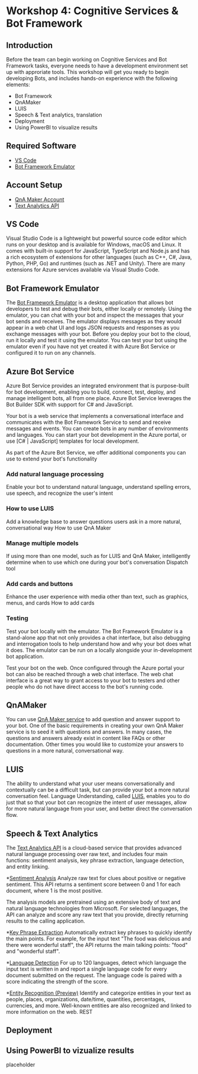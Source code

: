 # Workshop 4: Cognitive Services & Bot Framework

## Introduction

Before the team can begin working on Cognitive Services and Bot Framework tasks, everyone needs to have a development environment set up with approriate tools. This workshop will get you ready to begin developing Bots, and includes hands-on experience with the following elements:

* Bot Framework
* QnAMaker
* LUIS
* Speech & Text analytics, translation
* Deployment
* Using PowerBI to visualize results

## Required Software

* [VS Code](https://code.visualstudio.com/Download)
* [Bot Framework Emulator](https://github.com/Microsoft/BotFramework-Emulator)

## Account Setup
* [QnA Maker Account](https://www.qnamaker.ai/)
* [Text Analytics API](https://docs.microsoft.com/en-us/azure/cognitive-services/text-analytics/how-tos/text-analytics-how-to-signup)

## VS Code

Visual Studio Code is a lightweight but powerful source code editor which runs on your desktop and is available for Windows, macOS and Linux. It comes with built-in support for JavaScript, TypeScript and Node.js and has a rich ecosystem of extensions for other languages (such as C++, C#, Java, Python, PHP, Go) and runtimes (such as .NET and Unity). There are many extensions for Azure services available via Visual Studio Code.

## Bot Framework Emulator

The [Bot Framework Emulator](https://docs.microsoft.com/en-us/azure/bot-service/bot-service-debug-emulator?view=azure-bot-service-4.0) is a desktop application that allows bot developers to test and debug their bots, either locally or remotely. Using the emulator, you can chat with your bot and inspect the messages that your bot sends and receives. The emulator displays messages as they would appear in a web chat UI and logs JSON requests and responses as you exchange messages with your bot. Before you deploy your bot to the cloud, run it locally and test it using the emulator. You can test your bot using the emulator even if you have not yet created it with Azure Bot Service or configured it to run on any channels.

## Azure Bot Service

Azure Bot Service provides an integrated environment that is purpose-built for bot development, enabling you to build, connect, test, deploy, and manage intelligent bots, all from one place. Azure Bot Service leverages the Bot Builder SDK with support for C# and JavaScript.

Your bot is a web service that implements a conversational interface and communicates with the Bot Framework Service to send and receive messages and events. You can create bots in any number of environments and languages. You can start your bot development in the Azure portal, or use [C# | JavaScript] templates for local development.

As part of the Azure Bot Service, we offer additional components you can use to extend your bot's functionality

### Add natural language processing
Enable your bot to understand natural language, understand spelling errors, use speech, and recognize the user's intent

### How to use LUIS
Add a knowledge base to answer questions users ask in a more natural, conversational way
How to use QnA Maker

### Manage multiple models
If using more than one model, such as for LUIS and QnA Maker, intelligently determine when to use which one during your bot's conversation
Dispatch tool

### Add cards and buttons
Enhance the user experience with media other than text, such as graphics, menus, and cards
How to add cards

### Testing
Test your bot locally with the emulator. The Bot Framework Emulator is a stand-alone app that not only provides a chat interface, but also debugging and interrogation tools to help understand how and why your bot does what it does. The emulator can be run on a locally alongside your in-development bot application.

Test your bot on the web. Once configured through the Azure portal your bot can also be reached through a web chat interface. The web chat interface is a great way to grant access to your bot to testers and other people who do not have direct access to the bot's running code.

## QnAMaker

You can use [QnA Maker service](https://docs.microsoft.com/en-us/azure/bot-service/bot-builder-howto-qna?view=azure-bot-service-4.0&tabs=cs) to add question and answer support to your bot. One of the basic requirements in creating your own QnA Maker service is to seed it with questions and answers. In many cases, the questions and answers already exist in content like FAQs or other documentation. Other times you would like to customize your answers to questions in a more natural, conversational way.

## LUIS

The ability to understand what your user means conversationally and contextually can be a difficult task, but can provide your bot a more natural conversation feel. Language Understanding, called [LUIS](https://docs.microsoft.com/en-us/azure/bot-service/bot-builder-howto-v4-luis?view=azure-bot-service-4.0&tabs=cs), enables you to do just that so that your bot can recognize the intent of user messages, allow for more natural language from your user, and better direct the conversation flow.

## Speech & Text Analytics 
The [Text Analytics API](https://docs.microsoft.com/en-us/azure/cognitive-services/text-analytics/overview) is a cloud-based service that provides advanced natural language processing over raw text, and includes four main functions: sentiment analysis, key phrase extraction, language detection, and entity linking.

*[Sentiment Analysis](https://docs.microsoft.com/en-us/azure/cognitive-services/text-analytics/how-tos/text-analytics-how-to-sentiment-analysis)
Analyze raw text for clues about positive or negative sentiment. This API returns a sentiment score between 0 and 1 for each document, where 1 is the most positive.

The analysis models are pretrained using an extensive body of text and natural language technologies from Microsoft. For selected languages, the API can analyze and score any raw text that you provide, directly returning results to the calling application.

*[Key Phrase Extraction](https://docs.microsoft.com/en-us/azure/cognitive-services/text-analytics/how-tos/text-analytics-how-to-keyword-extraction)
Automatically extract key phrases to quickly identify the main points. For example, for the input text "The food was delicious and there were wonderful staff", the API returns the main talking points: "food" and "wonderful staff".

*[Language Detection](https://docs.microsoft.com/en-us/azure/cognitive-services/text-analytics/how-tos/text-analytics-how-to-language-detection)
For up to 120 languages, detect which language the input text is written in and report a single language code for every document submitted on the request. The language code is paired with a score indicating the strength of the score.

*[Entity Recognition (Preview)](https://docs.microsoft.com/en-us/azure/cognitive-services/text-analytics/how-tos/text-analytics-how-to-entity-linking)
Identify and categorize entities in your text as people, places, organizations, date/time, quantities, percentages, currencies, and more. Well-known entities are also recognized and linked to more information on the web.
REST

## Deployment

## Using PowerBI to vizualize results

placeholder
